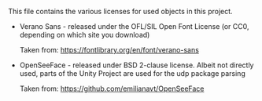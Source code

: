 This file contains the various licenses for used objects in this project.

* Verano Sans - released under the OFL/SIL Open Font License (or CC0, depending on which site you download)

  Taken from: https://fontlibrary.org/en/font/verano-sans

* OpenSeeFace - released under BSD 2-clause license. Albeit not directly used, parts of the Unity Project are used for the udp package parsing

  Taken from: https://github.com/emilianavt/OpenSeeFace
  
